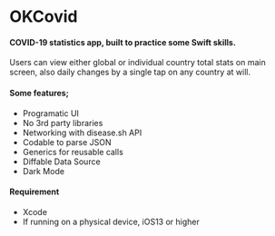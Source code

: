 # OKCovid

#### COVID-19 statistics app, built to practice some Swift skills.

Users can view either global or individual country total stats on main screen, also daily changes by a single tap on any country at will.

#### Some features;
- Programatic UI
- No 3rd party libraries
- Networking with disease.sh API
- Codable to parse JSON
- Generics for reusable calls
- Diffable Data Source
- Dark Mode

#### Requirement
- Xcode
- If running on a physical device, iOS13 or higher
